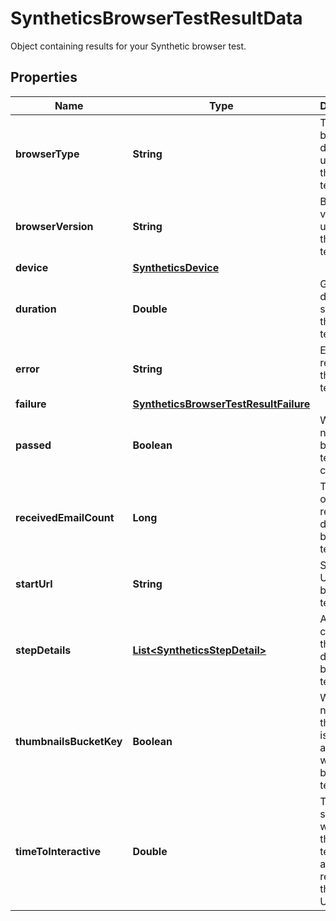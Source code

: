 # SyntheticsBrowserTestResultData

Object containing results for your Synthetic browser test.

## Properties

| Name                    | Type                                                                            | Description                                                                         | Notes      |
| ----------------------- | ------------------------------------------------------------------------------- | ----------------------------------------------------------------------------------- | ---------- |
| **browserType**         | **String**                                                                      | Type of browser device used for the browser test.                                   | [optional] |
| **browserVersion**      | **String**                                                                      | Browser version used for the browser test.                                          | [optional] |
| **device**              | [**SyntheticsDevice**](SyntheticsDevice.md)                                     |                                                                                     | [optional] |
| **duration**            | **Double**                                                                      | Global duration in second of the browser test.                                      | [optional] |
| **error**               | **String**                                                                      | Error returned for the browser test.                                                | [optional] |
| **failure**             | [**SyntheticsBrowserTestResultFailure**](SyntheticsBrowserTestResultFailure.md) |                                                                                     | [optional] |
| **passed**              | **Boolean**                                                                     | Whether or not the browser test was conducted.                                      | [optional] |
| **receivedEmailCount**  | **Long**                                                                        | The amount of email received during the browser test.                               | [optional] |
| **startUrl**            | **String**                                                                      | Starting URL for the browser test.                                                  | [optional] |
| **stepDetails**         | [**List&lt;SyntheticsStepDetail&gt;**](SyntheticsStepDetail.md)                 | Array containing the different browser test steps.                                  | [optional] |
| **thumbnailsBucketKey** | **Boolean**                                                                     | Whether or not a thumbnail is associated with the browser test.                     | [optional] |
| **timeToInteractive**   | **Double**                                                                      | Time in second to wait before the browser test starts after reaching the start URL. | [optional] |
